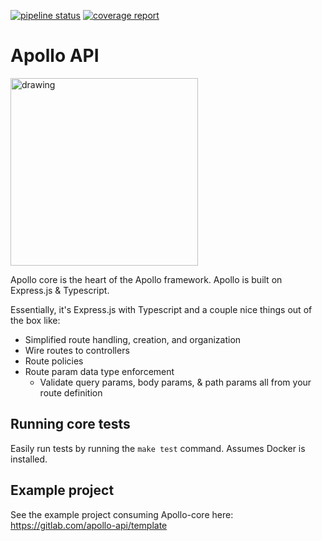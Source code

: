 [![pipeline status](https://gitlab.com/apollo-api/core/badges/master/pipeline.svg)](https://gitlab.com/apollo-api/core/commits/master)
[![coverage report](https://gitlab.com/apollo-api/core/badges/master/coverage.svg)](https://gitlab.com/apollo-api/core/-/commits/master)

# Apollo API
<img src="https://gitlab.com/apollo-api/core/-/raw/master/apollo-logo.png" alt="drawing" width="300px"/>

Apollo core is the heart of the Apollo framework. Apollo is built on Express.js & Typescript.

Essentially, it's Express.js with Typescript and a couple nice things out of the box like:

* Simplified route handling, creation, and organization
* Wire routes to controllers
* Route policies
* Route param data type enforcement
    * Validate query params, body params, & path params all from your route definition

## Running core tests
Easily run tests by running the `make test` command. Assumes Docker is installed.

## Example project
See the example project consuming Apollo-core here: https://gitlab.com/apollo-api/template
